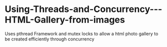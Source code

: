 
# Using-Threads-and-Concurrency---HTML-Gallery-from-images

Uses pthread Framework and mutex locks to allow a html photo gallery to be created efficiently through concurrency
